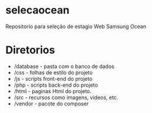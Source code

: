 # selecaocean
Repositorio para seleção de estagio Web Samsung Ocean

# Diretorios

* /database - pasta com o banco de dados
* /css - folhas de estilo do projeto
* /js - scripts front-end do projeto
* /php - scripts back-end do projeto
* /html - paginas Html do projeto.
* /src - recursos como imagens, videos, etc.
* /vendor - pacote do composer

